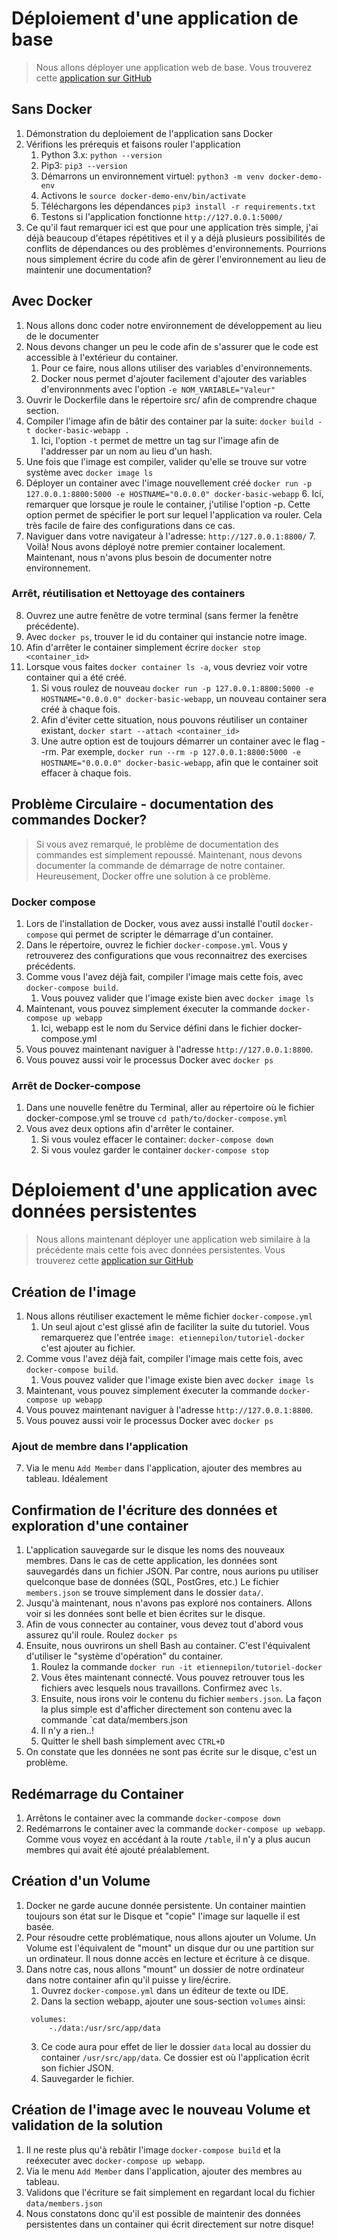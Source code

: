 # Déploiement d'une application de base
> Nous allons déployer une application web de base. Vous trouverez cette
> [application sur GitHub](https://github.com/etiennepilon/formation-docker/tree/master/src/webapp_part1)

## Sans Docker
1. Démonstration du deploiement de l'application sans Docker
2. Vérifions les prérequis et faisons rouler l'application
    1. Python 3.x: `python --version`
    2. Pip3: `pip3 --version`
    3. Démarrons un environnement virtuel: `python3 -m venv docker-demo-env`
    4. Activons le `source docker-demo-env/bin/activate`
    5. Téléchargons les dépendances `pip3 install -r requirements.txt`
    6. Testons si l'application fonctionne
    `http://127.0.0.1:5000/`
3. Ce qu'il faut remarquer ici est que pour une application très simple, j'ai
   déjà beaucoup d'étapes répétitives et il y a déjà plusieurs possibilités de
   conflits de dépendances ou des problèmes d'environnements. Pourrions nous
   simplement écrire du code afin de gèrer l'environnement au lieu de maintenir une
   documentation?

## Avec Docker
1. Nous allons donc coder notre environnement de développement au lieu de le documenter
2. Nous devons changer un peu le code afin  de s'assurer que le code est accessible à l'extérieur du container.
    1. Pour ce faire, nous allons utiliser des variables d'environnements.
    2. Docker nous permet d'ajouter facilement d'ajouter des variables d'environnments avec l'option `-e NOM_VARIABLE="Valeur"`
2. Ouvrir le Dockerfile dans le répertoire src/ afin de comprendre chaque section.
3. Compiler l'image afin de bâtir des container par la suite: `docker build -t docker-basic-webapp .`
    1. Ici, l'option `-t` permet de mettre un tag sur l'image afin de l'addresser par un nom au lieu d'un hash.
4. Une fois que l'image est compiler, valider qu'elle se trouve sur votre
   système avec `docker image ls`
5. Déployer un container avec l'image nouvellement créé `docker run -p 127.0.0.1:8800:5000 -e HOSTNAME="0.0.0.0" docker-basic-webapp`
    6. Ici, remarquer que lorsque je roule le container, j'utilise l'option -p. Cette option permet de spécifier le port sur lequel l'application va
       rouler. Cela très facile de faire des configurations dans ce cas.
6. Naviguer dans votre navigateur à l'adresse: `http://127.0.0.1:8800/`
    7. Voilà! Nous avons déployé notre premier container localement. Maintenant, nous n'avons plus besoin de documenter notre environnement.

### Arrêt, réutilisation et Nettoyage des containers
8. Ouvrez une autre fenêtre de votre terminal (sans fermer la fenêtre précédente).
9. Avec `docker ps`, trouver le id du container qui instancie notre image.
10. Afin d'arrêter le container simplement écrire `docker stop <container_id>`
11. Lorsque vous faites `docker container ls -a`, vous devriez voir votre
    container qui a été créé. 
    1. Si vous roulez de nouveau `docker run -p 127.0.0.1:8800:5000 -e HOSTNAME="0.0.0.0" docker-basic-webapp`, un nouveau container sera créé à chaque fois.
    2. Afin d'éviter cette situation, nous pouvons réutiliser un container
    existant, `docker start --attach <container_id>`
    3. Une autre option est de toujours démarrer un container avec le flag --rm. Par exemple, `docker run --rm -p 127.0.0.1:8800:5000 -e HOSTNAME="0.0.0.0" docker-basic-webapp`, afin que le container soit effacer à chaque fois.

## Problème Circulaire - documentation des commandes Docker?

> Si vous avez remarqué, le problème de documentation des commandes est simplement repoussé. Maintenant, nous devons documenter la commande de démarrage de notre container. Heureusement, Docker offre une solution à ce problème.

### Docker compose
1. Lors de l'installation de Docker, vous avez aussi installé l'outil `docker-compose` qui permet de scripter le démarrage d'un container.
2. Dans le répertoire, ouvrez le fichier `docker-compose.yml`. Vous y retrouverez des configurations que vous reconnaitrez des exercises précédents.
3. Comme vous l'avez déjà fait, compiler l'image mais cette fois, avec
   `docker-compose build`.
    1. Vous pouvez valider que l'image existe bien avec `docker image ls`
4. Maintenant, vous pouvez simplement éxecuter la commande `docker-compose up webapp`
    1. Ici, webapp est le nom du Service défini dans le fichier docker-compose.yml
5. Vous pouvez maintenant naviguer à l'adresse `http://127.0.0.1:8800`.
6. Vous pouvez aussi voir le processus Docker avec `docker ps`

### Arrêt de Docker-compose
1. Dans une nouvelle fenêtre du Terminal, aller au répertoire où le fichier
   docker-compose.yml se trouve `cd path/to/docker-compose.yml`
2. Vous avez deux options afin d'arrêter le container.
    1. Si vous voulez effacer le container: `docker-compose down`
    2. Si vous voulez garder le container `docker-compose stop`

# Déploiement d'une application avec données persistentes
> Nous allons maintenant déployer une application web similaire à la précédente mais cette fois avec données persistentes. Vous trouverez cette
> [application sur GitHub](https://github.com/etiennepilon/formation-docker/tree/master/src/webapp_part2)

## Création de l'image
1. Nous allons réutiliser exactement le même fichier `docker-compose.yml`
    1. Un seul ajout c'est glissé afin de faciliter la suite du tutoriel. Vous
       remarquerez que l'entrée `image: etiennepilon/tutoriel-docker` c'est
       ajouter au fichier.
3. Comme vous l'avez déjà fait, compiler l'image mais cette fois, avec `docker-compose build`.
    1. Vous pouvez valider que l'image existe bien avec `docker image ls`
4. Maintenant, vous pouvez simplement éxecuter la commande `docker-compose up webapp`
5. Vous pouvez maintenant naviguer à l'adresse `http://127.0.0.1:8800`.
6. Vous pouvez aussi voir le processus Docker avec `docker ps`

### Ajout de membre dans l'application
7. Via le menu `Add Member` dans l'application, ajouter des membres au tableau.
   Idéalement

## Confirmation de l'écriture des données et exploration d'une container
1. L'application sauvegarde sur le disque les noms des nouveaux membres. Dans le
   cas de cette application, les données sont sauvegardés dans un fichier JSON.
   Par contre, nous aurions pu utiliser quelconque base de données (SQL,
   PostGres, etc.) Le fichier `members.json` se trouve simplement dans le
   dossier `data/`.
2. Jusqu'à maintenant, nous n'avons pas exploré nos containers. Allons voir si
   les données sont belle et bien écrites sur le disque.
3. Afin de vous connecter au container, vous devez tout d'abord vous assurez
   qu'il roule. Roulez `docker ps`
4. Ensuite, nous ouvrirons un shell Bash au container. C'est l'équivalent
   d'utiliser le "système d'opération" du container.
   1. Roulez la commande `docker run -it etiennepilon/tutoriel-docker`
   2. Vous êtes maintenant connecté. Vous pouvez retrouver tous les fichiers
      avec lesquels nous travaillons. Confirmez avec `ls`.
   3. Ensuite, nous irons voir le contenu du fichier `members.json`. La façon la
      plus simple est d'afficher directement son contenu avec la commande `cat
      data/members.json
   4. Il n'y a rien..!
   5. Quitter le shell bash simplement avec `CTRL+D`
5. On constate que les données ne sont pas écrite sur le disque, c'est un
   problème.

## Redémarrage du Container
1. Arrêtons le container avec la commande `docker-compose down`
2. Redémarrons le container avec la commande `docker-compose up webapp`. Comme vous
   voyez en accédant à la route `/table`, il n'y a plus aucun membres qui avait
   été ajouté préalablement.

## Création d'un Volume
1. Docker ne garde aucune donnée persistente. Un container maintien toujours
   son état sur le Disque et "copie" l'image sur laquelle il est basée.
2. Pour résoudre cette problématique, nous allons ajouter un Volume. Un Volume
   est l'équivalent de "mount" un disque dur ou une partition sur un ordinateur.
   Il nous donne accès en lecture et écriture à ce disque.
3. Dans notre cas, nous allons "mount" un dossier de notre ordinateur dans notre
   container afin qu'il puisse y lire/écrire.
   1. Ouvrez `docker-compose.yml` dans un éditeur de texte ou IDE.
   2. Dans la section webapp, ajouter une sous-section `volumes` ainsi:
   ```
    volumes:
        -./data:/usr/src/app/data
   ```
   3. Ce code aura pour effet de lier le dossier `data` local au dossier du
      container `/usr/src/app/data`. Ce dossier est où l'application écrit son
      fichier JSON.
   4. Sauvegarder le fichier.

## Création de l'image avec le nouveau Volume et validation de la solution
1. Il ne reste plus qu'à rebâtir l'image `docker-compose build` et la reéxecuter
   avec `docker-compose up webapp`.
2. Via le menu `Add Member` dans l'application, ajouter des membres au tableau.
3. Validons que l'écriture se fait simplement en regardant local du fichier
   `data/members.json`
4. Nous constatons donc qu'il est possible de maintenir des données
   persistentes dans un container qui écrit directement sur notre disque!

